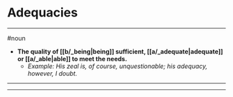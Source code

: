 # Adequacies
---
#noun
- **The quality of [[b/_being|being]] sufficient, [[a/_adequate|adequate]] or [[a/_able|able]] to meet the needs.**
	- _Example: His zeal is, of course, unquestionable; his adequacy, however, I doubt._
---
---
